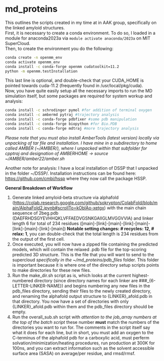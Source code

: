 # md_proteins
This outlines the scripts created in my time at in AAK group, specifically on the linked amyloid structures.  
First, it is necessary to create a conda environment. To do so, I loaded in a module for anaconda2023a via `module activate anaconda/2023a` on MIT SuperCloud.  
Then, to create the environment you do the following:
```bash
conda create -n openmm_env
conda activate openmm_env
conda install -c conda-forge openmm cudatoolkit=11.2
python -m openmm.testInstallation
```
This last line is optional, and double-check that your CUDA_HOME is pointed towards cuda-11.2 (frequently found in /usr/local/pkg/cuda).  
Now, you have quite easily setup all the necessary imports to run the MD simulation itself, but some packages are required for system workup and analysis:
```bash
conda install -c schrodinger pymol #for addition of terminal oxygen
conda install -c ambermd pytraj #trajectory analysis
conda install -c conda-forge pdbfixer #some pdb manipulation
conda install -c conda-forge biopython #for Bio.PDB
conda install -c conda-forge mdtraj #more trajectory analysis
```
_Please note that you must also install AmberTools (latest version) locally via unpacking of tar file and installation. I have mine in a subdirectory to home called AMBER (~/AMBER/), where I unpacked within that subfolder for cpptraj and designation of AMBERHOME -> source ~/AMBER/amber22/amber.sh_

Another note for analysis: I have a local installation of DSSP that I unpacked in the folder ~/DSSP/. Installation instructions can be found here: https://github.com/cmbi/hssp where they now call the package HSSP.


**General Breakdown of Workflow**
1. Generate linked amyloid-beta structure via alphafold (https://colab.research.google.com/github/sokrypton/ColabFold/blob/main/AlphaFold2.ipynb#scrollTo=kOblAo-xetgx) with the main chain sequence of 2beg.pdb (DAEFRHDSGYEVHHQKLVFFAEDVGSNKGAIIGLMVGGVVIA) and linker length 6 for total of 234 residues ([main]-[link]-[main]-[link]-[main]-[link]-[main]-[link]-[main]) **Notable setting changes: # recycles: 12, # relax: 1**, you can double-check that the total length is 234 residues from the output of the first cell.
2. Once executed, you will now have a zipped file containing the predicted models, which will contain the relaxed .pdb file for the top-scoring predicted 3D structure. This is the file that you will want to send to the supercloud _specifically in the ~/md_proteins/pdb_files_ folder. This folder is important because it is where one of the directory setup scripts points to make directories for these new files.
3. Run the make_dir.sh script as is, which looks at the current highest-numbered directory (since directory names for each linker are ###_{6-LETTER-LINKER-NAME}) and begins numbering any new files in the pdb_files directory, sending their files to the newly created directory, and renaming the alphafold output structure to {LINKER}_afold.pdb in that directory. You now have a set of directories with only {LINKER}_afold.pdb within them and the pdb_files directory should be empty.
4. Run the overall_sub.sh script with _attention to the job_array numbers at the top of the batch script_ these number **must** match the numbers of the directories you want to run for. The comments in the script itself say what it does for each line, but in short, you must add an oxygen to the C-terminus of the alphafold pdb for a carboxylic acid, must perferm solvation/minimization/heating procedures, run production at 300K for 100ns, and you can extract information such as the solvent accessible surface area (SASA) on average/per residue, and rmsd/rmsf.